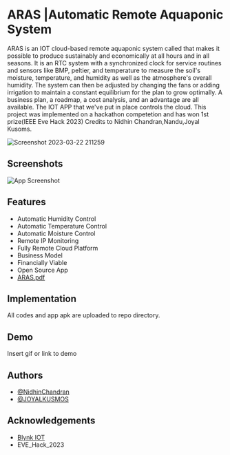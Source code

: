 
# ARAS |Automatic Remote Aquaponic System

ARAS is an IOT cloud-based remote aquaponic system called that makes it possible to produce sustainably and economically at all hours and in all seasons. It is an RTC system with a synchronized clock for service routines and sensors like BMP, peltier, and temperature to measure the soil's moisture, temperature, and humidity as well as the atmosphere's overall humidity. The system can then be adjusted by changing the fans or adding irrigation to maintain a constant equilibrium for the plan to grow optimally. A business plan, a roadmap, a cost analysis, and an advantage are all available. The IOT APP that we've put in place controls the cloud.
This project was implemented on a hackathon competetion and has won 1st prize(IEEE Eve Hack 2023)
Credits to Nidhin Chandran,Nandu,Joyal Kusoms.


![Screenshot 2023-03-22 211259](https://user-images.githubusercontent.com/111580618/226973538-8ecf5f72-6a5d-4721-9284-6bebdc22b367.png)



## Screenshots

![App Screenshot](https://via.placeholder.com/468x300?text=App+Screenshot+Here)


## Features

- Automatic Humidity Control
- Automatic Temperature Control
- Automatic Moisture Control
- Remote IP Monitoring
- Fully Remote Cloud Platform
- Business Model
- Financially Viable
- Open Source App
- [ARAS.pdf](https://github.com/a3il/ARAS-Automatic-Remote-Aquaponic-System/files/11042413/ARAS.pdf)





## Implementation

All codes and app apk are uploaded to repo directory.


    
## Demo

Insert gif or link to demo


## Authors

- [@NidhinChandran](https://github.com/Nidhinchandran47)
- [@JOYALKUSMOS](https://github.com/JOYALKUSMOS)

## Acknowledgements

 - [Blynk IOT](https://blynk.io/)
 - EVE_Hack_2023
 


